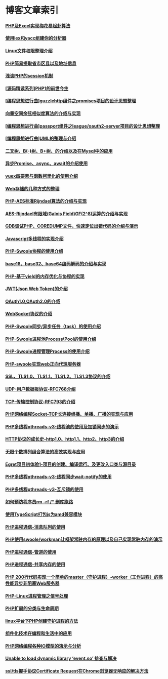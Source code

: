 # 博客文章索引
#### [PHP及Excel实现梅花易起卦算法](https://www.pitmanhuang.com/archives/618)
#### [使用lex和yacc组建你的分析器](https://www.pitmanhuang.com/archives/613)
#### [Linux文件权限整理介绍](https://www.pitmanhuang.com/archives/604)
#### [PHP简易提取省市区县以及地址信息](https://www.pitmanhuang.com/archives/594)
#### [浅谈PHP的session机制](https://www.pitmanhuang.com/archives/584)
#### [[源码精读系列]PHP1的前世今生](https://www.pitmanhuang.com/archives/565)
#### [[编程思想进行曲]guzzlehttp组件之promises项目的设计思想整理](https://www.pitmanhuang.com/archives/558)
#### [向量空间余弦相似度算法的介绍与实现](https://www.pitmanhuang.com/archives/548)
#### [[编程思想进行曲]passport组件之league/oauth2-server项目的设计思想整理](https://www.pitmanhuang.com/archives/533)
#### [[编程思想进行曲]UML的整理与介绍](https://www.pitmanhuang.com/archives/520)
#### [二叉树、B(-)树、B+树、的介绍以及在Mysql中的应用](https://www.pitmanhuang.com/archives/510)
#### [异步Promise、async、await的介绍使用](https://www.pitmanhuang.com/archives/505)
#### [vuex四要素与函数柯里化的使用介绍](https://www.pitmanhuang.com/archives/503)
#### [Web存储的几种方式的整理](https://www.pitmanhuang.com/archives/498)
#### [PHP-AES标准Rijndael算法的介绍与实现](https://www.pitmanhuang.com/archives/490)
#### [AES-Rijndael有限域(Galois Field)GF(2^8)运算的介绍与实现](https://www.pitmanhuang.com/archives/474)
#### [GDB调试PHP、COREDUMP文件，快速定位出错代码的介绍与演示](https://www.pitmanhuang.com/archives/461)
#### [Javascript多线程的实现介绍](https://www.pitmanhuang.com/archives/455)
#### [PHP-Swoole协程的使用介绍](https://www.pitmanhuang.com/archives/452)
#### [base16、base32、base64编码解码的介绍与实现](https://www.pitmanhuang.com/archives/442)
#### [PHP-基于yield的内存优化与协程的实现](https://www.pitmanhuang.com/archives/433)
#### [JWT(Json Web Token)的介绍](https://www.pitmanhuang.com/archives/427)
#### [OAuth1.0,OAuth2.0的介绍](https://www.pitmanhuang.com/archives/409)
#### [WebSocket协议的介绍](https://www.pitmanhuang.com/archives/403)
#### [PHP-Swoole同步/异步任务（task）的使用介绍](https://www.pitmanhuang.com/archives/398)
#### [PHP-Swoole进程池Process\Pool的使用介绍](https://www.pitmanhuang.com/archives/393)
#### [PHP-Swoole进程管理Process的使用介绍](https://www.pitmanhuang.com/archives/388)
#### [PHP-swoole实现web正向代理服务器](https://www.pitmanhuang.com/archives/385)
#### [SSL、TLS1.0、TLS1.1、TLS1.2、TLS1.3协议的介绍](https://www.pitmanhuang.com/archives/380)
#### [UDP-用户数据报协议-RFC768介绍](https://www.pitmanhuang.com/archives/373)
#### [TCP-传输控制协议-RFC793的介绍](https://www.pitmanhuang.com/archives/348)
#### [PHP网络编程Socket-TCP长连接组播、单播、广播的实现与应用](https://www.pitmanhuang.com/archives/335)
#### [PHP多线程pthreads-v3-线程池的使用及加锁同步的演示](https://www.pitmanhuang.com/archives/319)
#### [HTTP协议的成长史-http1.0、http1.1、http2、http3的介绍](https://www.pitmanhuang.com/archives/288)
#### [无限个数排列组合算法的高效实现与应用](https://www.pitmanhuang.com/archives/278)
#### [Egret项目初体验1-项目的创建、编译运行、及更改入口类与源目录](https://www.pitmanhuang.com/archives/265)
#### [PHP多线程pthreads-v3-线程同步wait-notify的使用](https://www.pitmanhuang.com/archives/257)
#### [PHP多线程pthreads-v3-互斥锁的使用](https://www.pitmanhuang.com/archives/243)
#### [如何预防程序员rm -rf /* 删库跑路](https://www.pitmanhuang.com/archives/232)
#### [使用TypeScript打包js为amd兼容模块](https://www.pitmanhuang.com/archives/229)
#### [PHP进程通信-消息队列的使用](https://www.pitmanhuang.com/archives/223)
#### [PHP使用swoole/workman让框架常驻内存的原理以及自己实现常驻内存的演示](https://www.pitmanhuang.com/archives/213)
#### [PHP进程通信-管道的使用](https://www.pitmanhuang.com/archives/207)
#### [PHP进程通信-共享内存的使用](https://www.pitmanhuang.com/archives/193)
#### [PHP 200行代码实现一个简单的master（守护进程）-worker（工作进程）的高性能异步非阻塞Web服务器](https://www.pitmanhuang.com/archives/171)
#### [PHP-Linux进程管理之信号处理](https://www.pitmanhuang.com/archives/154)
#### [PHP扩展的分类与生命周期](https://www.pitmanhuang.com/archives/137)
#### [linux平台下PHP创建守护进程的方法](https://www.pitmanhuang.com/archives/124)
#### [组件化技术在编程和生活中的应用](https://www.pitmanhuang.com/archives/95)
#### [PHP网络编程各种IO模型的演示与分析](https://www.pitmanhuang.com/archives/48)
#### [Unable to load dynamic library ‘event.so’ 排查与解决](https://www.pitmanhuang.com/archives/58)
#### [ssl/tls握手协议Certificate Request在Chrome浏览器无响应的解决方法](https://www.pitmanhuang.com/archives/6)
